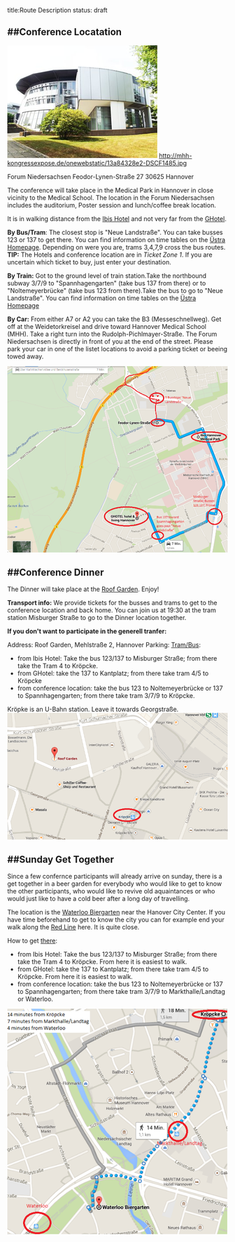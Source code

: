title:Route Description
status: draft

##Conference Locatation
---

![Image rotunde](Rotunde.jpg)
http://mhh-kongressexpose.de/onewebstatic/13a84328e2-DSCF1485.jpg

Forum Niedersachsen
Feodor-Lynen-Straße 27
30625 Hannover

The conference will take place in the Medical Park in Hannover in close vicinity to the Medical School. The location in the Forum Niedersachsen includes the auditorium, Poster session and lunch/coffee break location.

It is in walking distance from the [Ibis Hotel](/Hotels/) and not very far from the [GHotel](/Hotels/).


**By Bus/Tram**: The closest stop is "Neue Landstraße". You can take busses 123 or 137 to get there. You can find information on time tables on the [Üstra Homepage](http://www.uestra.de/). Depending on were you are, trams 3,4,7,9 cross the bus routes.
**TIP:** The Hotels and conference location are in *Ticket Zone 1*. If you are uncertain which ticket to buy, just enter your destination.

**By Train:** Got to the ground level of train station.Take the northbound subway 3/7/9 to "Spannhagengarten" (take bus 137 from there) or to "Noltemeyerbrücke" (take bus 123 from there).Take the bus to go to "Neue Landstraße". You can find information on time tables on the [Üstra Homepage](http://www.uestra.de/)

**By Car:** From either A7 or A2 you can take the B3 (Messeschnellweg). Get off at the Weidetorkreisel and drive toward Hannover Medical School (MHH). Take a right turn into the Rudolph-Pichlmayer-Straße. The Forum Niedersachsen is directly in front of you at the end of the street. Please park your car in one of the listet locations to avoid a parking ticket or beeing towed away.

![Map](maps.png)


##Conference Dinner
---
The Dinner will take place at the [Roof Garden](www.roof-garden.de). Enjoy!

**Transport info:**
We provide tickets for the busses and trams to get to the conference location and back home. You can join us at 19:30 at the tram station Misburger Straße to go to the Dinner location together.

**If you don't want to participate in the generell tranfer:**

Address: Roof Garden, Mehlstraße 2, Hannover
Parking:
[Tram/Bus](www.üstra.de):

* from Ibis Hotel: Take the bus 123/137 to Misburger Straße; from there take the Tram 4 to Kröpcke.
* from GHotel: take the 137 to Kantplatz; from there take tram 4/5 to Kröpcke
* from conference location: take the bus 123 to Noltemeyerbrücke or 137 to Spannhagengarten; from there take tram 3/7/9 to Kröpcke.

Kröpke is an U-Bahn station. Leave it towards Georgstraße.
![maps](mapsroofgarden.png)

##Sunday Get Together
---
Since a few confernce participants will already arrive on sunday, there is a get together in a beer garden for everybody who would like to get to know the other participants, who would like to revive old aquaintances or who would just like to have a cold beer after a long day of travelling.

The location is the [Waterloo Biergarten](http://www.waterloo-biergarten.de/) near the Hanover City Center. If you have time beforehand to get to know the city you can for example end your walk along the [Red Line](http://www.roterfaden-hannover.de/) here. It is quite close.

How to get [there](www.üstra.de):
* from Ibis Hotel: Take the bus 123/137 to Misburger Straße; from there take the Tram 4 to Kröpcke. From here it is easiest to walk.
* from GHotel: take the 137 to Kantplatz; from there take tram 4/5 to Kröpcke. From here it is easiest to walk.
* from conference location: take the bus 123 to Noltemeyerbrücke or 137 to Spannhagengarten; from there take tram 3/7/9 to Markthalle/Landtag or Waterloo.

![maps](mapsbiergarten.png)